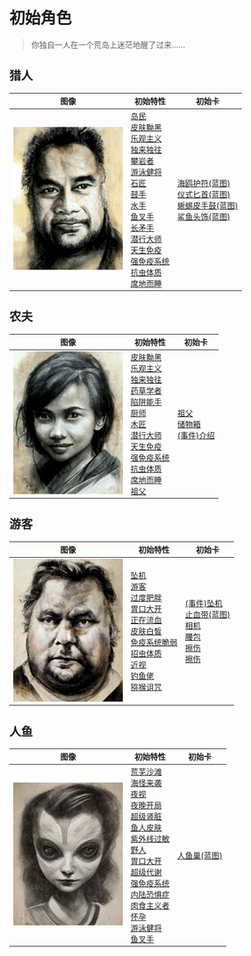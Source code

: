 # 初始角色  
> 你独自一人在一个荒岛上迷茫地醒了过来……  
  
## 猎人  
图像  |  初始特性  |  初始卡  
----  |  ----  |  ----  
![](Sprite/Hunter17407.png)  |  [岛民](Pk_2_Islander.md)<br>[皮肤黝黑](Pk_3_DarkSkin.md)<br>[乐观主义](Pk_4_Optimist.md)<br>[独来独往](Pk_4_Loner.md)<br>[攀岩者](Pk_5_Climber.md)<br>[游泳健将](Pk_5_Swimmer.md)<br>[石匠](Pk_5_Knapper.md)<br>[鼓手](Pk_5_Drummer.md)<br>[水手](Pk_4_Sailor.md)<br>[鱼叉手](Pk_5_SpearFisher.md)<br>[长矛手](Pk_5_SpearFighter.md)<br>[潜行大师](Pk_5_StealthMaster.md)<br>[天生免疫](Pk_4_Immunized.md)<br>[强免疫系统](Pk_4_ImmuneSystemStrong.md)<br>[抗虫体质](Pk_4_BugResistant.md)<br>[席地而睡](Pk_4_RoughSleeper.md)  |  [海鸥护符(蓝图)](Bp_SeagullCharm.md)<br>[仪式匕首(蓝图)](Bp_CeremonialDagger.md)<br>[蜥蜴皮手鼓(蓝图)](Bp_LizardDrum.md)<br>[鲨鱼头饰(蓝图)](Bp_SharkHeadpiece.md)  
## 农夫  
图像  |  初始特性  |  初始卡  
----  |  ----  |  ----  
![](Sprite/Farmer.png)  |  [皮肤黝黑](Pk_3_DarkSkin.md)<br>[乐观主义](Pk_4_Optimist.md)<br>[独来独往](Pk_4_Loner.md)<br>[药草学者](Pk_5_Herbologist.md)<br>[陷阱能手](Pk_5_Trapper.md)<br>[厨师](Pk_5_Cook.md)<br>[木匠](Pk_5_Woodworker.md)<br>[潜行大师](Pk_5_StealthMaster.md)<br>[天生免疫](Pk_4_Immunized.md)<br>[强免疫系统](Pk_4_ImmuneSystemStrong.md)<br>[抗虫体质](Pk_4_BugResistant.md)<br>[席地而睡](Pk_4_RoughSleeper.md)<br>[祖父](Pk_6_Grandfather.md)  |  [祖父](Grandfather.md)<br>[储物箱](ChestFarmer.md)<br>[(事件)介绍](Event_IntroFarmer.md)  
## 游客  
图像  |  初始特性  |  初始卡  
----  |  ----  |  ----  
![](Sprite/Tourist.png)  |  [坠机](Pk_1_PlaneCrash.md)<br>[游客](Pk_2_Tourist.md)<br>[过度肥胖](Pk_3_Obese.md)<br>[胃口大开](Pk_4_Gluttonous.md)<br>[正在流血](Pk_3_BleedingWound.md)<br>[皮肤白皙](Pk_3_PaleSkin.md)<br>[免疫系统脆弱](Pk_4_ImmuneSystemWeak.md)<br>[招虫体质](Pk_4_BugAttractant.md)<br>[近视](Pk_3_Shortsighted.md)<br>[钓鱼佬](Pk_5_Fisher.md)<br>[猕猴诅咒](Pk_1_MacaqueCurse.md)  |  [(事件)坠机](Event_IntroTourist1.md)<br>[止血带(蓝图)](Bp_Tourniquet.md)<br>[相机](Camera.md)<br>[腰包](BeltBag.md)<br>[擦伤](W_Abrasion.md)<br>[擦伤](W_Abrasion.md)  
## 人鱼  
图像  |  初始特性  |  初始卡  
----  |  ----  |  ----  
![](Sprite/MermaidGirl.png)  |  [荒芜沙滩](Pk_1_LocationDesolateBeach.md)<br>[海怪来袭](Pk_1_Seahounds.md)<br>[夜视](Pk_3_NightVision.md)<br>[夜晚开局](Pk_1_NightStart.md)<br>[超级肾脏](Pk_3_SpecializedKidneys.md)<br>[鱼人皮肤](Pk_3_PermeableSkin.md)<br>[紫外线过敏](Pk_3_SunAllergy.md)<br>[野人](Pk_4_Feral.md)<br>[胃口大开](Pk_4_Gluttonous.md)<br>[超级代谢](Pk_4_HyperMetabolism.md)<br>[强免疫系统](Pk_4_ImmuneSystemStrong.md)<br>[内陆恐惧症](Pk_4_LandSickness.md)<br>[肉食主义者](Pk_4_Carnivore.md)<br>[怀孕](Pk_6_Pregnancy.md)<br>[游泳健将](Pk_5_Swimmer.md)<br>[鱼叉手](Pk_5_SpearFisher.md)  |  [人鱼巢(蓝图)](Bp_MermaidNest.md)  

